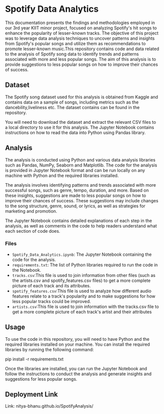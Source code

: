 # Spotify Data Analytics

This documentation presents the findings and methodologies employed in our 3rd year KIIT minor project, focused on analyzing Spotify's hit songs to enhance the popularity of lesser-known tracks. The objective of this project was to leverage data analysis techniques to uncover patterns and insights from Spotify's popular songs and utilize them as recommendations to promote lesser-known music.This repository contains code and data related to the analysis of Spotify song data to identify trends and patterns associated with more and less popular songs. The aim of this analysis is to provide suggestions to less popular songs on how to improve their chances of success.

## Dataset

The Spotify song dataset used for this analysis is obtained from Kaggle and contains data on a sample of songs, including metrics such as the dancebility,liveliness etc. The dataset contains can be found in the repository.

You will need to download the dataset and extract the relevant CSV files to a local directory to use it for this analysis. The Jupyter Notebook contains instructions on how to read the data into Python using Pandas library.

## Analysis

The analysis is conducted using Python and various data analysis libraries such as Pandas, NumPy, Seaborn and Matplotlib. The code for the analysis is provided in Jupyter Notebook format and can be run locally on any machine with Python and the required libraries installed.

The analysis involves identifying patterns and trends associated with more successful songs, such as genre, tempo, duration, and more. Based on these insights, suggestions are made to less popular songs on how to improve their chances of success. These suggestions may include changes to the song structure, genre, sound, or lyrics, as well as strategies for marketing and promotion.

The Jupyter Notebook contains detailed explanations of each step in the analysis, as well as comments in the code to help readers understand what each section of code does.

### Files

- `Spotify_Data_Analytics.ipynb`: The Jupyter Notebook containing the code for the analysis.
- `requirements.txt`: The list of Python libraries required to run the code in the Notebook.
- `tracks.csv`:This file is used to join information from other files (such as the artists.csv and spotify_features.csv files) to get a more complete picture of each track and its attributes.
- `spotify_features.csv`:This file is used to analyze how different audio features relate to a track's popularity and to make suggestions for how less popular tracks could be improved.
- `artists.csv`:This file is used to join information with the tracks.csv file to get a more complete picture of each track's artist and their attributes

## Usage

To use the code in this repository, you will need to have Python and the required libraries installed on your machine. You can install the required libraries by running the following command:

pip install -r requirements.txt


Once the libraries are installed, you can run the Jupyter Notebook and follow the instructions to conduct the analysis and generate insights and suggestions for less popular songs.

## Deployment Link

Link: nitya-bhanu.github.io/SpotifyAnalysis/


